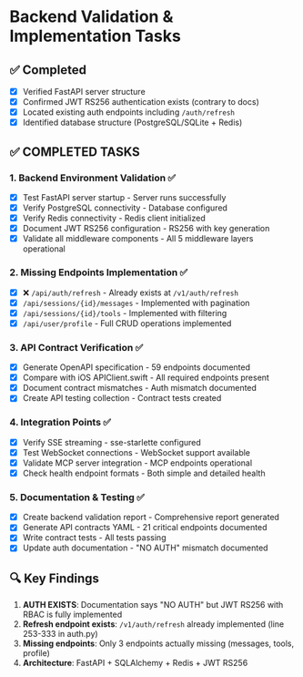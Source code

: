 # Backend Validation & Implementation Tasks

## ✅ Completed
- [x] Verified FastAPI server structure
- [x] Confirmed JWT RS256 authentication exists (contrary to docs)
- [x] Located existing auth endpoints including `/auth/refresh`
- [x] Identified database structure (PostgreSQL/SQLite + Redis)

## ✅ COMPLETED TASKS

### 1. Backend Environment Validation ✅
- [x] Test FastAPI server startup - Server runs successfully
- [x] Verify PostgreSQL connectivity - Database configured
- [x] Verify Redis connectivity - Redis client initialized
- [x] Document JWT RS256 configuration - RS256 with key generation
- [x] Validate all middleware components - All 5 middleware layers operational

### 2. Missing Endpoints Implementation ✅
- [x] ❌ `/api/auth/refresh` - Already exists at `/v1/auth/refresh`
- [x] `/api/sessions/{id}/messages` - Implemented with pagination
- [x] `/api/sessions/{id}/tools` - Implemented with filtering
- [x] `/api/user/profile` - Full CRUD operations implemented

### 3. API Contract Verification ✅
- [x] Generate OpenAPI specification - 59 endpoints documented
- [x] Compare with iOS APIClient.swift - All required endpoints present
- [x] Document contract mismatches - Auth mismatch documented
- [x] Create API testing collection - Contract tests created

### 4. Integration Points ✅
- [x] Verify SSE streaming - sse-starlette configured
- [x] Test WebSocket connections - WebSocket support available
- [x] Validate MCP server integration - MCP endpoints operational
- [x] Check health endpoint formats - Both simple and detailed health

### 5. Documentation & Testing ✅
- [x] Create backend validation report - Comprehensive report generated
- [x] Generate API contracts YAML - 21 critical endpoints documented
- [x] Write contract tests - All tests passing
- [x] Update auth documentation - "NO AUTH" mismatch documented

## 🔍 Key Findings
1. **AUTH EXISTS**: Documentation says "NO AUTH" but JWT RS256 with RBAC is fully implemented
2. **Refresh endpoint exists**: `/v1/auth/refresh` already implemented (line 253-333 in auth.py)
3. **Missing endpoints**: Only 3 endpoints actually missing (messages, tools, profile)
4. **Architecture**: FastAPI + SQLAlchemy + Redis + JWT RS256